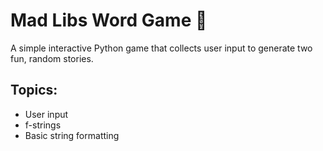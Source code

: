 # Mad Libs Word Game 🎲

A simple interactive Python game that collects user input to generate two fun, random stories.

## Topics:
- User input
- f-strings
- Basic string formatting
